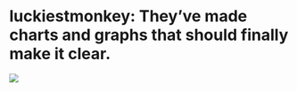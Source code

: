 <!--
id: 174894699
link: http://tumblr.atmos.org/post/174894699/luckiestmonkey-theyve-made-charts-and-graphs
slug: luckiestmonkey-theyve-made-charts-and-graphs
date: Sat Aug 29 2009 12:43:58 GMT-0700 (PDT)
publish: 2009-08-029
tags: 
title: luckiestmonkey:
They’ve made charts and graphs that should finally make it clear.
-->


luckiestmonkey:
They’ve made charts and graphs that should finally make it clear.
=================================================================================

![](http://www.tumblr.com/photo/1280/atmos/174894699/1/tumblr_kp44fcizqM1qzys3y)

